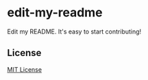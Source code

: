 # edit-my-readme
Edit my README. It's easy to start contributing!

## License
[MIT License](LICENSE)
